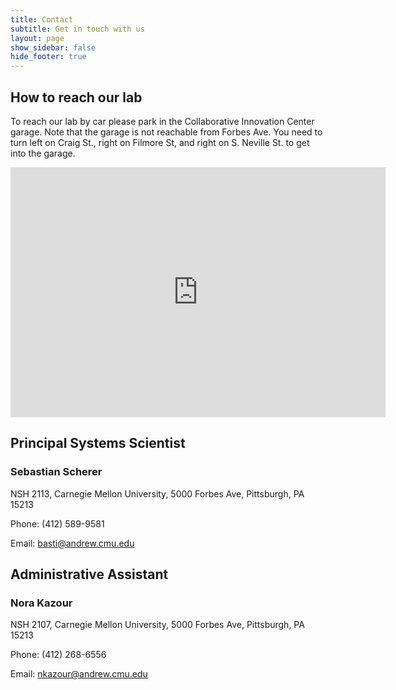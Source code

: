 ```yaml
---
title: Contact
subtitle: Get in touch with us
layout: page
show_sidebar: false
hide_footer: true
---
```


## How to reach our lab

To reach our lab by car please park in the Collaborative Innovation Center garage. Note that the garage is not reachable from Forbes Ave. You need to turn left on Craig St., right on Filmore St, and right on S. Neville St. to get into the garage.

<div class="mapouter"><div class="gmap_canvas"><iframe width="600" height="400" id="gmap_canvas" src="https://maps.google.com/maps?q=newell%20simon%20hall&t=&z=15&ie=UTF8&iwloc=&output=embed" frameborder="0" scrolling="no" marginheight="0" marginwidth="0"></iframe><a href="https://www.embedgooglemap.net">embedgooglemap.net</a></div><style>.mapouter{position:relative;text-align:right;height:400px;width:600px;}.gmap_canvas {overflow:hidden;background:none!important;height:400px;width:600px;}</style></div>

## Principal Systems Scientist

### Sebastian Scherer
NSH 2113, Carnegie Mellon University, 5000 Forbes Ave, Pittsburgh, PA 15213

Phone: (412) 589-9581

Email: [basti@andrew.cmu.edu](mailto:basti@andrew.cmu.edu)

## Administrative Assistant

### Nora Kazour
NSH 2107, Carnegie Mellon University, 5000 Forbes Ave, Pittsburgh, PA 15213

Phone: (412) 268-6556

Email: [nkazour@andrew.cmu.edu](mailto:nkazour@andrew.cmu.edu)
